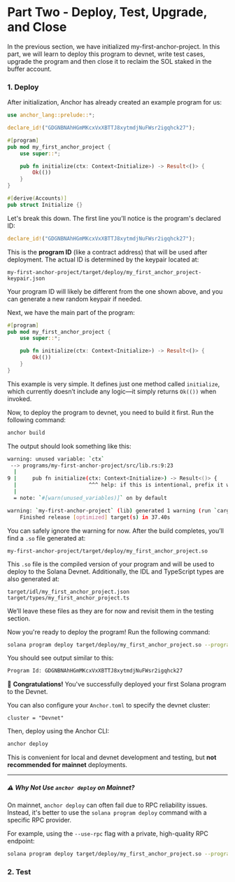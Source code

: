 # Part Two - Deploy, Test, Upgrade, and Close

In the previous section, we have initialized my-first-anchor-project. In this part, we will learn to deploy this program to devnet, write test cases, upgrade the program and then close it to reclaim the SOL staked in the buffer account.

### 1. Deploy

After initialization, Anchor has already created an example program for us:
```rust
use anchor_lang::prelude::*;

declare_id!("GDGNBNAhHGmMKcxVxXBTTJ8xytmdjNuFWsr2igqhck27");

#[program]
pub mod my_first_anchor_project {
    use super::*;

    pub fn initialize(ctx: Context<Initialize>) -> Result<()> {
        Ok(())
    }
}

#[derive(Accounts)]
pub struct Initialize {}
```

Let's break this down.
The first line you’ll notice is the program's declared ID:
```rust
declare_id!("GDGNBNAhHGmMKcxVxXBTTJ8xytmdjNuFWsr2igqhck27");
```


This is the **program ID** (like a contract address) that will be used after deployment. The actual ID is determined by the keypair located at:
```
my-first-anchor-project/target/deploy/my_first_anchor_project-keypair.json
```
Your program ID will likely be different from the one shown above, and you can generate a new random keypair if needed.

Next, we have the main part of the program:
```rust
#[program]
pub mod my_first_anchor_project {
    use super::*;

    pub fn initialize(ctx: Context<Initialize>) -> Result<()> {
        Ok(())
    }
}
```
This example is very simple. It defines just one method called `initialize`, which currently doesn’t include any logic—it simply returns `Ok(())` when invoked.

Now, to deploy the program to devnet, you need to build it first.
Run the following command:

```bash
anchor build
```

The output should look something like this:

```bash
warning: unused variable: `ctx`
 --> programs/my-first-anchor-project/src/lib.rs:9:23
  |
9 |     pub fn initialize(ctx: Context<Initialize>) -> Result<()> {
  |                       ^^^ help: if this is intentional, prefix it with an underscore: `_ctx`
  |
  = note: `#[warn(unused_variables)]` on by default

warning: `my-first-anchor-project` (lib) generated 1 warning (run `cargo fix --lib -p my-first-anchor-project` to apply 1 suggestion)
    Finished release [optimized] target(s) in 37.40s
```
You can safely ignore the warning for now.
After the build completes, you’ll find a `.so` file generated at:

```
my-first-anchor-project/target/deploy/my_first_anchor_project.so
```

This `.so` file is the compiled version of your program and will be used to deploy to the Solana Devnet.
Additionally, the IDL and TypeScript types are also generated at:
```
target/idl/my_first_anchor_project.json
target/types/my_first_anchor_project.ts
```
We’ll leave these files as they are for now and revisit them in the testing section.

Now you're ready to deploy the program! Run the following command:
```bash
solana program deploy target/deploy/my_first_anchor_project.so --program-id target/deploy/my_first_anchor_project-keypair.json
```

You should see output similar to this:
```bash
Program Id: GDGNBNAhHGmMKcxVxXBTTJ8xytmdjNuFWsr2igqhck27
```

🎉 **Congratulations!** You've successfully deployed your first Solana program to the Devnet.

You can also configure your `Anchor.toml` to specify the devnet cluster:
```
cluster = "Devnet"
```
Then, deploy using the Anchor CLI:
```bash
anchor deploy
```

This is convenient for local and devnet development and testing, but **not recommended for mainnet** deployments.


---

##### ⚠️ Why Not Use `anchor deploy` on Mainnet?

On mainnet, `anchor deploy` can often fail due to RPC reliability issues. Instead, it's better to use the `solana program deploy` command with a specific RPC provider.

For example, using the `--use-rpc` flag with a private, high-quality RPC endpoint:

```bash
solana program deploy target/deploy/my_first_anchor_project.so --program-id target/deploy/my_first_anchor_project-keypair.json --use-rpc
```

### 2. Test




